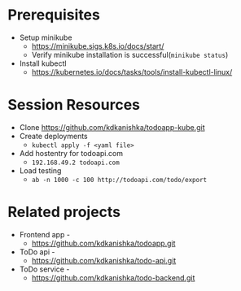 # Prerequisites
* Setup minikube
    * https://minikube.sigs.k8s.io/docs/start/
    * Verify minikube installation is successful(`minikube status`)
* Install kubectl
    * https://kubernetes.io/docs/tasks/tools/install-kubectl-linux/

# Session Resources
* Clone https://github.com/kdkanishka/todoapp-kube.git
* Create deployments
    * `kubectl apply -f <yaml file>`
* Add hostentry for todoapi.com
    * `192.168.49.2 todoapi.com`
* Load testing
    * `ab -n 1000 -c 100 http://todoapi.com/todo/export`

# Related projects
* Frontend app - 
    * https://github.com/kdkanishka/todoapp.git
* ToDo api - 
    * https://github.com/kdkanishka/todo-api.git
* ToDo service - 
    * https://github.com/kdkanishka/todo-backend.git


